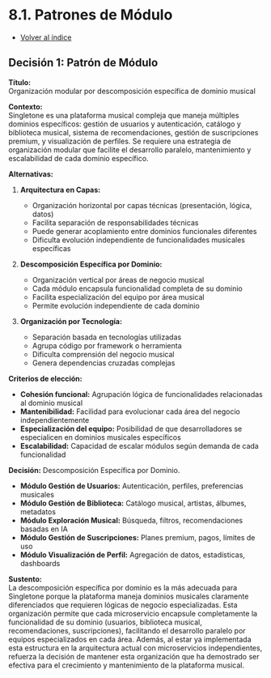 # 8.1. Patrones de Módulo
- [Volver al índice](/8/8.md)

## **Decisión 1: Patrón de Módulo**

**Título:**  
Organización modular por descomposición específica de dominio musical

**Contexto:**  
Singletone es una plataforma musical compleja que maneja múltiples dominios específicos: gestión de usuarios y autenticación, catálogo y biblioteca musical, sistema de recomendaciones, gestión de suscripciones premium, y visualización de perfiles. Se requiere una estrategia de organización modular que facilite el desarrollo paralelo, mantenimiento y escalabilidad de cada dominio específico.

**Alternativas:**
1. **Arquitectura en Capas:**
   - Organización horizontal por capas técnicas (presentación, lógica, datos)
   - Facilita separación de responsabilidades técnicas
   - Puede generar acoplamiento entre dominios funcionales diferentes
   - Dificulta evolución independiente de funcionalidades musicales específicas

2. **Descomposición Específica por Dominio:**
   - Organización vertical por áreas de negocio musical
   - Cada módulo encapsula funcionalidad completa de su dominio
   - Facilita especialización del equipo por área musical
   - Permite evolución independiente de cada dominio

3. **Organización por Tecnología:**
   - Separación basada en tecnologías utilizadas
   - Agrupa código por framework o herramienta
   - Dificulta comprensión del negocio musical
   - Genera dependencias cruzadas complejas

**Criterios de elección:**
- **Cohesión funcional:** Agrupación lógica de funcionalidades relacionadas al dominio musical
- **Mantenibilidad:** Facilidad para evolucionar cada área del negocio independientemente  
- **Especialización del equipo:** Posibilidad de que desarrolladores se especialicen en dominios musicales específicos
- **Escalabilidad:** Capacidad de escalar módulos según demanda de cada funcionalidad

**Decisión:**
Descomposición Específica por Dominio.

- **Módulo Gestión de Usuarios:** Autenticación, perfiles, preferencias musicales
- **Módulo Gestión de Biblioteca:** Catálogo musical, artistas, álbumes, metadatos
- **Módulo Exploración Musical:** Búsqueda, filtros, recomendaciones basadas en IA
- **Módulo Gestión de Suscripciones:** Planes premium, pagos, límites de uso
- **Módulo Visualización de Perfil:** Agregación de datos, estadísticas, dashboards

**Sustento:**  
La descomposición específica por dominio es la más adecuada para Singletone porque la plataforma maneja dominios musicales claramente diferenciados que requieren lógicas de negocio especializadas. Esta organización permite que cada microservicio encapsule completamente la funcionalidad de su dominio (usuarios, biblioteca musical, recomendaciones, suscripciones), facilitando el desarrollo paralelo por equipos especializados en cada área. Además, al estar ya implementada esta estructura en la arquitectura actual con microservicios independientes, refuerza la decisión de mantener esta organización que ha demostrado ser efectiva para el crecimiento y mantenimiento de la plataforma musical.
